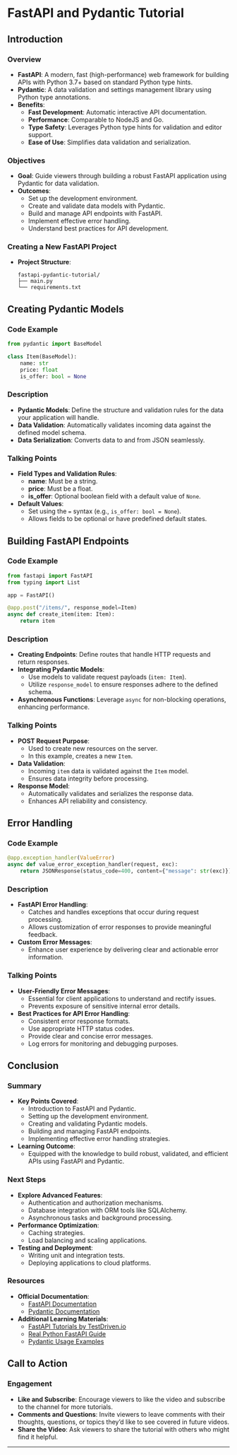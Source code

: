 # FastAPI and Pydantic Tutorial

## Introduction

### Overview
- **FastAPI**: A modern, fast (high-performance) web framework for building APIs with Python 3.7+ based on standard Python type hints.
- **Pydantic**: A data validation and settings management library using Python type annotations.
- **Benefits**:
  - **Fast Development**: Automatic interactive API documentation.
  - **Performance**: Comparable to NodeJS and Go.
  - **Type Safety**: Leverages Python type hints for validation and editor support.
  - **Ease of Use**: Simplifies data validation and serialization.

### Objectives
- **Goal**: Guide viewers through building a robust FastAPI application using Pydantic for data validation.
- **Outcomes**:
  - Set up the development environment.
  - Create and validate data models with Pydantic.
  - Build and manage API endpoints with FastAPI.
  - Implement effective error handling.
  - Understand best practices for API development.



### Creating a New FastAPI Project
- **Project Structure**:
  ```
  fastapi-pydantic-tutorial/
  ├── main.py
  └── requirements.txt
  ```
## Creating Pydantic Models

### Code Example

```python
from pydantic import BaseModel

class Item(BaseModel):
    name: str
    price: float
    is_offer: bool = None
```

### Description
- **Pydantic Models**: Define the structure and validation rules for the data your application will handle.
- **Data Validation**: Automatically validates incoming data against the defined model schema.
- **Data Serialization**: Converts data to and from JSON seamlessly.

### Talking Points
- **Field Types and Validation Rules**:
  - **name**: Must be a string.
  - **price**: Must be a float.
  - **is_offer**: Optional boolean field with a default value of `None`.
- **Default Values**:
  - Set using the `=` syntax (e.g., `is_offer: bool = None`).
  - Allows fields to be optional or have predefined default states.

## Building FastAPI Endpoints

### Code Example

```python
from fastapi import FastAPI
from typing import List

app = FastAPI()

@app.post("/items/", response_model=Item)
async def create_item(item: Item):
    return item
```

### Description
- **Creating Endpoints**: Define routes that handle HTTP requests and return responses.
- **Integrating Pydantic Models**:
  - Use models to validate request payloads (`item: Item`).
  - Utilize `response_model` to ensure responses adhere to the defined schema.
- **Asynchronous Functions**: Leverage `async` for non-blocking operations, enhancing performance.

### Talking Points
- **POST Request Purpose**:
  - Used to create new resources on the server.
  - In this example, creates a new `Item`.
- **Data Validation**:
  - Incoming `item` data is validated against the `Item` model.
  - Ensures data integrity before processing.
- **Response Model**:
  - Automatically validates and serializes the response data.
  - Enhances API reliability and consistency.

## Error Handling

### Code Example

```python
@app.exception_handler(ValueError)
async def value_error_exception_handler(request, exc):
    return JSONResponse(status_code=400, content={"message": str(exc)})
```

### Description
- **FastAPI Error Handling**:
  - Catches and handles exceptions that occur during request processing.
  - Allows customization of error responses to provide meaningful feedback.
- **Custom Error Messages**:
  - Enhance user experience by delivering clear and actionable error information.

### Talking Points
- **User-Friendly Error Messages**:
  - Essential for client applications to understand and rectify issues.
  - Prevents exposure of sensitive internal error details.
- **Best Practices for API Error Handling**:
  - Consistent error response formats.
  - Use appropriate HTTP status codes.
  - Provide clear and concise error messages.
  - Log errors for monitoring and debugging purposes.

## Conclusion

### Summary
- **Key Points Covered**:
  - Introduction to FastAPI and Pydantic.
  - Setting up the development environment.
  - Creating and validating Pydantic models.
  - Building and managing FastAPI endpoints.
  - Implementing effective error handling strategies.
- **Learning Outcome**:
  - Equipped with the knowledge to build robust, validated, and efficient APIs using FastAPI and Pydantic.

### Next Steps
- **Explore Advanced Features**:
  - Authentication and authorization mechanisms.
  - Database integration with ORM tools like SQLAlchemy.
  - Asynchronous tasks and background processing.
- **Performance Optimization**:
  - Caching strategies.
  - Load balancing and scaling applications.
- **Testing and Deployment**:
  - Writing unit and integration tests.
  - Deploying applications to cloud platforms.

### Resources
- **Official Documentation**:
  - [FastAPI Documentation](https://fastapi.tiangolo.com/)
  - [Pydantic Documentation](https://pydantic-docs.helpmanual.io/)
- **Additional Learning Materials**:
  - [FastAPI Tutorials by TestDriven.io](https://testdriven.io/blog/fastapi-crud/)
  - [Real Python FastAPI Guide](https://realpython.com/fastapi-python-web-apis/)
  - [Pydantic Usage Examples](https://github.com/samuelcolvin/pydantic)

## Call to Action

### Engagement
- **Like and Subscribe**: Encourage viewers to like the video and subscribe to the channel for more tutorials.
- **Comments and Questions**: Invite viewers to leave comments with their thoughts, questions, or topics they’d like to see covered in future videos.
- **Share the Video**: Ask viewers to share the tutorial with others who might find it helpful.

---

